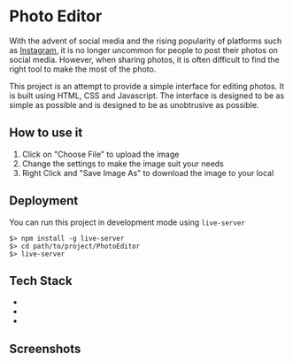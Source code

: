# Photo Editor

With the advent of social media and the rising popularity of platforms such as [Instagram](https://www.instagram.com/), it is no longer uncommon for people to post their photos on social media. However, when sharing photos, it is often difficult to find the right tool to make the most of the photo.

This project is an attempt to provide a simple interface for editing photos. It is built using HTML, CSS and Javascript. The interface is designed to be as simple as possible and is designed to be as unobtrusive as possible.

## How to use it

1. Click on "Choose File" to upload the image
2. Change the settings to make the image suit your needs
3. Right Click and "Save Image As" to download the image to your local

## Deployment

You can run this project in development mode using `live-server`

```
$> npm install -g live-server
$> cd path/to/project/PhotoEditor
$> live-server
```

## Tech Stack

- [html]: https://developer.mozilla.org/en-US/docs/Web/HTML
- [css]: https://developer.mozilla.org/en-US/docs/Web/CSS
- [javascript]: https://developer.mozilla.org/en-US/docs/Web/JavaScript

## Screenshots
